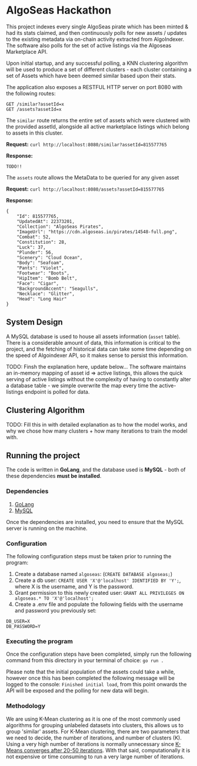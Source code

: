 # AlgoSeas Hackathon

This project indexes every single AlgoSeas pirate which has been minted & had its stats claimed, and then continuously polls for new assets / updates to the existing metadata via on-chain activity extracted from AlgoIndexer. The software also polls for the set of active listings via the Algoseas Marketplace API.

Upon initial startup, and any successful polling, a KNN clustering algorithm will be used to produce a set of different clusters - each cluster containing a set of Assets which have been deemed similar based upon their stats.

The application also exposes a RESTFUL HTTP server on port 8080 with the following routes:

```
GET /similar?assetId=x
GET /assets?assetId=x
```

The `similar` route returns the entire set of assets which were clustered with the provided assetId, alongside all active marketplace listings which belong to assets in this cluster.

**Request:**
`curl http://localhost:8080/similar?assetId=815577765`

**Response:**

```
TODO!!
```

The `assets` route allows the MetaData to be queried for any given asset

**Request:**
`curl http://localhost:8080/assets?assetId=815577765`

**Response:**

```
{
    "Id": 815577765,
    "UpdatedAt": 22373201,
    "Collection": "AlgoSeas Pirates",
    "ImageUrl": "https://cdn.algoseas.io/pirates/14548-full.png",
    "Combat": 52,
    "Constitution": 28,
    "Luck": 37,
    "Plunder": 56,
    "Scenery": "Cloud Ocean",
    "Body": "Seafoam",
    "Pants": "Violet",
    "Footwear": "Boots",
    "HipItem": "Bomb Belt",
    "Face": "Cigar",
    "BackgroundAccent": "Seagulls",
    "Necklace": "Glitter",
    "Head": "Long Hair"
}
```

## System Design

A MySQL database is used to house all assets information (`asset` table). There is a considerable amount of data, this information is critical to the project, and the fetching of historical data can take some time depending on the speed of Algoindexer API, so it makes sense to persist this information.

TODO: Finsh the explanation here, update below...
The software maintains an in-memory mapping of asset id => active listings, this allows the quick serving of active listings without the complexity of having to constantly alter a database table - we simple overwrite the map every time the active-listings endpoint is polled for data.

## Clustering Algorithm

TODO: Fill this in with detailed explanation as to how the model works, and why we chose how many clusters + how many iterations to train the model with.

## Running the project

The code is written in **GoLang**, and the database used is **MySQL** - both of these dependencies **must be installed**.

### Dependencies

1. [GoLang](https://go.dev/dl/)
2. [MySQL](https://www.mysql.com/downloads/)

Once the dependencies are installed, you need to ensure that the MySQL server is running on the machine.

### Configuration

The following configuration steps must be taken prior to running the program:

1. Create a database named `algoseas`: (`CREATE DATABASE algoseas;`)
2. Create a db user: `CREATE USER 'X'@'localhost' IDENTIFIED BY 'Y';`, where X is the username, and Y is the password.
3. Grant permission to this newly created user: `GRANT ALL PRIVILEGES ON algoseas.* TO 'X'@'localhost';`
4. Create a .env file and populate the following fields with the username and password you previously set:

```
DB_USER=X
DB_PASSWORD=Y
```

### Executing the program

Once the configuration steps have been completed, simply run the following command from this directory in your terminal of choice:
`go run .`

Please note that the initial population of the assets could take a while, however once this has been completed the following message will be logged to the console: `Finished initial load`, from this point onwards the API will be exposed and the polling for new data will begin.

### Methodology

We are using K-Mean clustering as it is one of the most commonly used algorithms for grouping unlabeled datasets into clusters, this allows us to group 'similar' assets. For K-Mean clustering, there are two parameters that we need to decide, the number of iterations, and number of clusters (K). Using a very high number of iterations is normally unnecessary since [K-Means converges after 20-50 iterations](https://static.googleusercontent.com/media/research.google.com/vi//pubs/archive/42853.pdf). With that said, computationally it is not expensive or time consuming to run a very large number of iterations.
